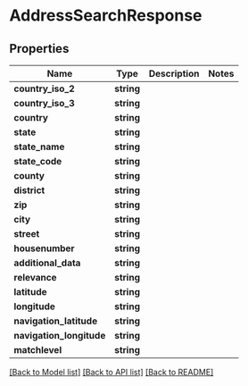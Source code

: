 # AddressSearchResponse

## Properties
Name | Type | Description | Notes
------------ | ------------- | ------------- | -------------
**country_iso_2** | **string** |  | 
**country_iso_3** | **string** |  | 
**country** | **string** |  | 
**state** | **string** |  | 
**state_name** | **string** |  | 
**state_code** | **string** |  | 
**county** | **string** |  | 
**district** | **string** |  | 
**zip** | **string** |  | 
**city** | **string** |  | 
**street** | **string** |  | 
**housenumber** | **string** |  | 
**additional_data** | **string** |  | 
**relevance** | **string** |  | 
**latitude** | **string** |  | 
**longitude** | **string** |  | 
**navigation_latitude** | **string** |  | 
**navigation_longitude** | **string** |  | 
**matchlevel** | **string** |  | 

[[Back to Model list]](../README.md#documentation-for-models) [[Back to API list]](../README.md#documentation-for-api-endpoints) [[Back to README]](../README.md)


